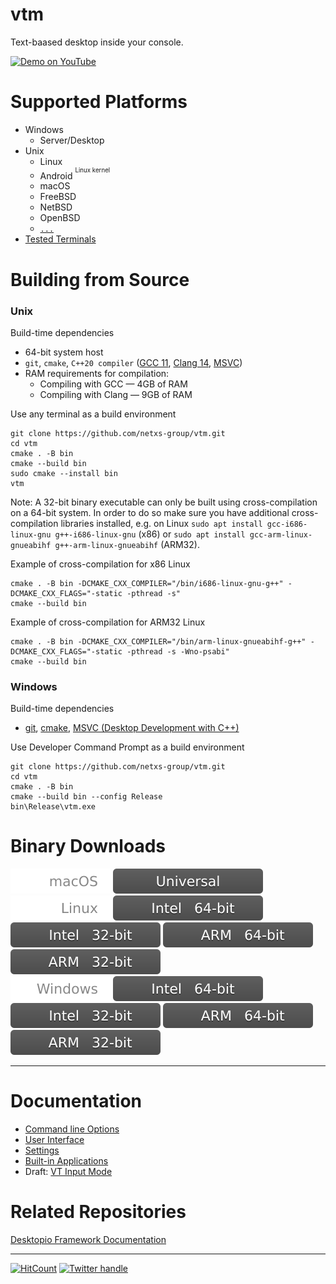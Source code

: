 # vtm

Text-baased desktop inside your console.

<a href="https://www.youtube.com/watch?v=kofkoxGjFWQ">
  <img width="400" alt="Demo on YouTube" src="https://user-images.githubusercontent.com/11535558/146906370-c9705579-1bbb-4e9e-8977-47312f551cc8.gif">
</a>

# Supported Platforms

- Windows
  - Server/Desktop
- Unix
  - Linux
  - Android <sup><sup>Linux kernel</sup></sup>
  - macOS
  - FreeBSD
  - NetBSD
  - OpenBSD
  - [`...`](https://en.wikipedia.org/wiki/POSIX#POSIX-oriented_operating_systems)
- [Tested Terminals](https://github.com/netxs-group/vtm/discussions/72)

# Building from Source

### Unix

Build-time dependencies
 - 64-bit system host
 - `git`, `cmake`,  `C++20 compiler` ([GCC 11](https://gcc.gnu.org/projects/cxx-status.html), [Clang 14](https://clang.llvm.org/cxx_status.html), [MSVC](https://visualstudio.microsoft.com/downloads/))
 - RAM requirements for compilation:
   - Compiling with GCC — 4GB of RAM
   - Compiling with Clang — 9GB of RAM

Use any terminal as a build environment
```
git clone https://github.com/netxs-group/vtm.git
cd vtm
cmake . -B bin
cmake --build bin
sudo cmake --install bin
vtm
```

Note: A 32-bit binary executable can only be built using cross-compilation on a 64-bit system. In order to do so make sure you have additional cross-compilation libraries installed, e.g. on Linux `sudo apt install gcc-i686-linux-gnu g++-i686-linux-gnu` (x86) or `sudo apt install gcc-arm-linux-gnueabihf g++-arm-linux-gnueabihf` (ARM32).

Example of cross-compilation for x86 Linux
```
cmake . -B bin -DCMAKE_CXX_COMPILER="/bin/i686-linux-gnu-g++" -DCMAKE_CXX_FLAGS="-static -pthread -s"
cmake --build bin
```

Example of cross-compilation for ARM32 Linux
```
cmake . -B bin -DCMAKE_CXX_COMPILER="/bin/arm-linux-gnueabihf-g++" -DCMAKE_CXX_FLAGS="-static -pthread -s -Wno-psabi"
cmake --build bin
```

### Windows

Build-time dependencies
 - [git](https://git-scm.com/download/win), [cmake](https://learn.microsoft.com/en-us/cpp/build/cmake-projects-in-visual-studio?view=msvc-170#installation), [MSVC (Desktop Development with C++)](https://visualstudio.microsoft.com/downloads/)

Use Developer Command Prompt as a build environment

```
git clone https://github.com/netxs-group/vtm.git
cd vtm
cmake . -B bin
cmake --build bin --config Release
bin\Release\vtm.exe
```

# Binary Downloads

![macOS](.resources/status/macos.svg)     [![Universal](.resources/status/arch_any.svg)](https://github.com/netxs-group/vtm/releases/latest/download/vtm_macos_any.tar.gz)  
![Linux](.resources/status/linux.svg)     [![Intel 64-bit](.resources/status/arch_x86_64.svg)](https://github.com/netxs-group/vtm/releases/latest/download/vtm_linux_x86_64.tar.gz) [![Intel 32-bit](.resources/status/arch_x86.svg)](https://github.com/netxs-group/vtm/releases/latest/download/vtm_linux_x86.tar.gz) [![ARM 64-bit](.resources/status/arch_arm64.svg)](https://github.com/netxs-group/vtm/releases/latest/download/vtm_linux_arm64.tar.gz) [![ARM 32-bit](.resources/status/arch_arm32.svg)](https://github.com/netxs-group/vtm/releases/latest/download/vtm_linux_arm32.tar.gz)  
![Windows](.resources/status/windows.svg) [![Intel 64-bit](.resources/status/arch_x86_64.svg)](https://github.com/netxs-group/vtm/releases/latest/download/vtm_windows_x86_64.zip)  [![Intel 32-bit](.resources/status/arch_x86.svg)](https://github.com/netxs-group/vtm/releases/latest/download/vtm_windows_x86.zip)  [![ARM 64-bit](.resources/status/arch_arm64.svg)](https://github.com/netxs-group/vtm/releases/latest/download/vtm_windows_arm64.zip)  [![ARM 32-bit](.resources/status/arch_arm32.svg)](https://github.com/netxs-group/vtm/releases/latest/download/vtm_windows_arm32.zip)  

---

# Documentation

- [Command line Options](doc/command-line-options.md)
- [User Interface](doc/user-interface.md)
- [Settings](doc/settings.md)
- [Built-in Applications](doc/apps.md)
- Draft: [VT Input Mode](doc/vt-input-mode.md)

# Related Repositories

[Desktopio Framework Documentation](https://github.com/netxs-group/Desktopio-Docs)

---

[![HitCount](https://views.whatilearened.today/views/github/netxs-group/vtm.svg)](https://github.com/netxs-group/vtm) [![Twitter handle][]][twitter badge]

[//]: # (LINKS)
[twitter handle]: https://img.shields.io/twitter/follow/desktopio.svg?style=social&label=Follow
[twitter badge]: https://twitter.com/desktopio
